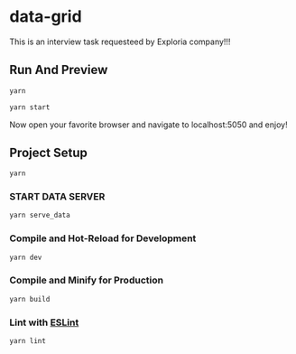 # data-grid

This is an interview task requesteed by Exploria company!!!

## Run And Preview

```sh
yarn
```

```sh
yarn start
```

Now open your favorite browser and navigate to localhost:5050 and enjoy!

## Project Setup

```sh
yarn
```

### START DATA SERVER

```sh
yarn serve_data
```

### Compile and Hot-Reload for Development

```sh
yarn dev
```

### Compile and Minify for Production

```sh
yarn build
```

### Lint with [ESLint](https://eslint.org/)

```sh
yarn lint
```
